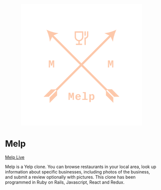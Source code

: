 <p align="center">
  <img width="400" height="400" src="https://raw.githubusercontent.com/bkim3395/Melp/master/app/assets/images/new_logo.png">
</p>

# Melp

[Melp Live](https://melp-yelp-clone.herokuapp.com/#/)

Melp is a Yelp clone. You can browse restaurants in your local area, look up information about specific businesses, including photos of the business, and submit a review optionally with pictures. This clone has been programmed in Ruby on Rails, Javascript, React and Redux.